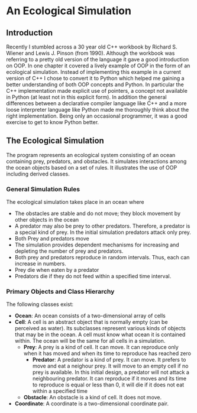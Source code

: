 # An Ecological Simulation
## Introduction
Recently I stumbled across a 30 year old C++ workbook by Richard S.
Wiener and Lewis J. Pinson (from 1990). Although the workbook was referring to a
pretty old version of the language it gave a good introduction on OOP. 
In one chapter it covered a lively example of OOP in the form of an
ecological simulation. Instead of implementing this example in a current
version of C++ I chose to convert it to Python which helped me gaining
a better understanding of both OOP concepts and Python. In particular
the C++ implementation made explicit use of pointers, a concept not
available in Python (at least not in this explicit form). In addition
the general differences between a declarative compiler language like C++
and a more loose interpreter language like Python made me thoroughly
think about the right implementation. Being only an occasional
programmer, it was a good exercise to get to know Python better.
## The Ecological Simulation
The program represents an ecological system consisting of an ocean
containing prey, predators, and obstacles. It simulates interactions
among the ocean objects based on a set of rules. It illustrates the use
of OOP including derived classes.
### General Simulation Rules
The ecological simulation takes place in an ocean where
- The obstacles are stable and do not move; they block movement by
other objects in the ocean
- A predator may also be prey to other predators. Therefore, a predator
is a special kind of prey. In the initial simulation predators attack
only prey.
- Both Prey and predators move
- The simulation provides dependent mechanisms for increasing and 
depleting the number of prey and predators.
- Both prey and predators reproduce in random intervals. Thus, each
can increase in numbers.
- Prey die when eaten by a predator
- Predators die if they do not feed within a specified time interval.
### Primary Objects and Class Hierarchy
The following classes exist:
- **Ocean**: An ocean consists of a two-dimensional array of cells
- **Cell**: A cell is an abstract object that is normally empty (can be
perceived as water). Its subclasses represent various kinds of objects
that may be in the ocean. A cell must know what ocean it is contained
within. The ocean will be the same for all cells in a simulation.
  - **Prey**: A prey is a kind of cell. It can move. It can reproduce
  only when it has moved and when its time to reproduce has reached zero
    - **Predator**: A predator is a kind of prey. It can move. It
    prefers to move and eat a neighour prey. It will move to an empty
    cell if no prey is available. In this initial design, a predator 
    will not attack a neighbouring predator. It can reproduce if it
    moves and its time to reproduce is equal or less than 0, it will die
    if it does not eat within a specified time
  - **Obstacle**: An obstacle is a kind of cell. It does not move.
- **Coordinate**: A coordinate is a two-dimensional coordinate pair.